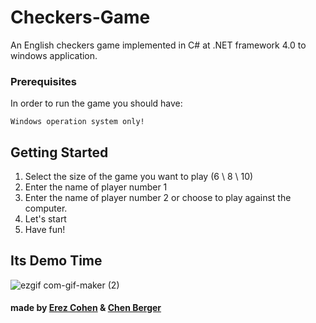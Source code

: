 # Checkers-Game
An English checkers game implemented in C# at .NET framework 4.0 to windows application.

### Prerequisites

In order to run the game you should have:

`Windows operation system only!`

## Getting Started
1. Select the size of the game you want to play (6 \ 8 \ 10)
2. Enter the name of player number 1
3. Enter the name of player number 2 or choose to play against the computer.
4. Let's start
5. Have fun!

## Its Demo Time 
![ezgif com-gif-maker (2)](https://user-images.githubusercontent.com/80786728/175310206-b51a32e0-d4f7-45a3-8757-8bdc757f0caf.gif)

#### made by [Erez Cohen](https://github.com/ErezCohenn) & [Chen Berger](https://github.com/chenberger)
